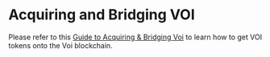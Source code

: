 # Acquiring and Bridging VOI

Please refer to this [Guide to Acquiring & Bridging Voi](https://docs.google.com/document/d/19_m3y2BD1VGARl2VPF0fFq8qr6mJN7lsGbatjG1-QXQ/edit#heading=h.3c9za2am73cn) to learn how to get VOI tokens onto the Voi blockchain.
